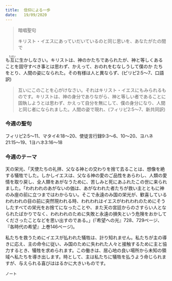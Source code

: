 ```yaml
---
title:  信仰による一歩
date:   19/09/2020
---
```


> <p>暗唱聖句</p>
> キリスト・イエスにあっていだいているのと同じ思いを、あなたがたの間で
も<ruby>互<rt>たがい</rt></ruby>に生かしなさい。キリストは、神のかたちであられたが、神と等しくあることを固守すべき事とは思わず、かえって、おのれをむなしうして僕のか
たちをとり、人間の姿になられた。その有様は人と異ならず、(ピリピ2:5〜7、口語訳)

> <p></p>
> 互いにこのことを心がけなさい。それはキリスト・イエスにもみられるものです。キリストは、神の身分でありながら、神と等しい者であることに固執しようとは思わず、かえって自分を無にして、僕の身分になり、人間と同じ者になられました。人間の姿で現れ、(フィリピ2:5〜7、新共同訳)

### 今週の聖句
フィリピ2:5〜11、マタイ4:18〜20、使徒言行録9:3〜6、10〜20、ヨハネ 21:15〜19、1ヨハネ3:16〜18

### 今週のテーマ
天の栄光、「天使たちの礼拝、父なる神との交わりを捨て去ることは、想像を絶する犠牲でした。しかしイエスは、父なる神の愛のご品性をあらわし、人類の愛情を取り戻し、全人類をあがなうために、苦しみと死にあふれたこの世に来られました。「われわれのあがないの価は、あがなわれた者たちが救い主とともに神のみ座の前に立つまではわからない。そこで永遠のみ国の栄光が、歓喜しているわれわれの目の前に突然現われる時、われわれはイエスがわれわれのためにそうしたすべての栄光をお捨てになったことや、また天の宮廷からのさすらい人となられたばかりでなく、われわれのために失敗と永遠の損失という危険をおかしてくださったことなどを思い出すのである。」(『希望への光』728、729ページ、『各時代の希望』上巻146ページ)。

私たちを救うためにイエスが払われた犠牲は、計り知れません。私たちが主の導きに応え、主の命令に従い、み国のために失われた人々と接触するために主と協力するとき、犠牲を求められます。この働きは、居心地の良い場所から未知の領域へ私たちを導き出します。時として、主は私たちに犠牲を払うよう命じられますが、与えられる喜びははるかに大きいものです。

`ノート`
